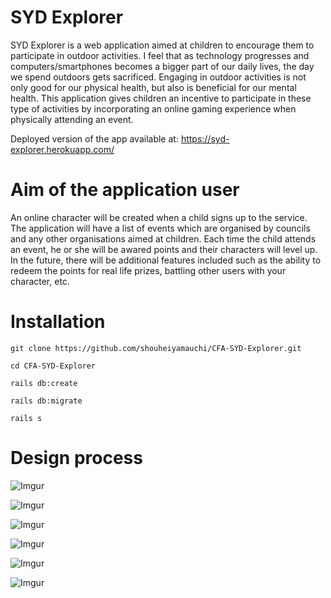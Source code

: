 # SYD Explorer

SYD Explorer is a web application aimed at children to encourage them to participate in outdoor activities. I feel that as technology progresses and computers/smartphones becomes a bigger part of our daily lives, the day we spend outdoors gets sacrificed. Engaging in outdoor activities is not only good for our physical health, but also is beneficial for our mental health. This application gives children an incentive to participate in these type of activities by incorporating an online gaming experience when physically attending an event.

Deployed version of the app available at: https://syd-explorer.herokuapp.com/

# Aim of the application user

An online character will be created when a child signs up to the service. The application will have a list of events which are organised by councils and any other organisations aimed at children. Each time the child attends an event, he or she will be awared points and their characters will level up. In the future, there will be additional features included such as the ability to redeem the points for real life prizes, battling other users with your character, etc.

# Installation
```
git clone https://github.com/shouheiyamauchi/CFA-SYD-Explorer.git
```
```
cd CFA-SYD-Explorer
```
```
rails db:create
```
```
rails db:migrate
```
```
rails s
```

# Design process

![Imgur](http://i.imgur.com/18E177D.png)

![Imgur](http://i.imgur.com/yANPoI9.png)

![Imgur](http://i.imgur.com/jwVTU4o.jpg)

![Imgur](http://i.imgur.com/zc2y4Cm.jpg)

![Imgur](http://i.imgur.com/yks2gNh.jpg)

![Imgur](http://i.imgur.com/m2WOIXr.jpg)
